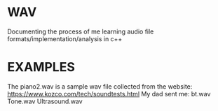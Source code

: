 # WAV
Documenting the process of me learning audio file formats/implementation/analysis in c++ 

# EXAMPLES
The piano2.wav is a sample wav file collected from the website: https://www.kozco.com/tech/soundtests.html 
My dad sent me: 
bt.wav
Tone.wav
Ultrasound.wav